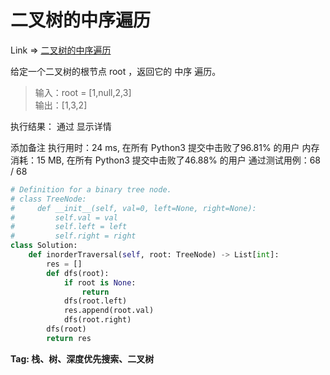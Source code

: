 # 二叉树的中序遍历

Link => [ 二叉树的中序遍历](https://leetcode-cn.com/problems/binary-tree-inorder-traversal/)

给定一个二叉树的根节点 root ，返回它的 中序 遍历。

>输入：root = [1,null,2,3]<br />
>输出：[1,3,2]<br />

执行结果：
通过
显示详情

添加备注
执行用时：24 ms, 在所有 Python3 提交中击败了96.81% 的用户
内存消耗：15 MB, 在所有 Python3 提交中击败了46.88% 的用户
通过测试用例：68 / 68

```python
# Definition for a binary tree node.
# class TreeNode:
#     def __init__(self, val=0, left=None, right=None):
#         self.val = val
#         self.left = left
#         self.right = right
class Solution:
    def inorderTraversal(self, root: TreeNode) -> List[int]:
        res = []
        def dfs(root):
            if root is None:
                return
            dfs(root.left)
            res.append(root.val)
            dfs(root.right)
        dfs(root)
        return res
```

**Tag: 栈、树、深度优先搜索、二叉树**
